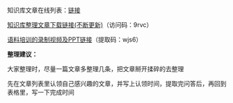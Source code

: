 知识库文章在线列表：[链接](https://shimo.im/sheets/HVqTrHvj8hWPwRwy/MODOC/ )

[知识库整理文章下载链接(不断更新)](https://cloud.189.cn/t/6nyARny2yQzq)（访问码：9rvc）

[语料培训的录制视频及PPT链接](https://pan.baidu.com/s/1wwOjbBDFVUI3atC9dvcMGw )（提取码：wjs6）

**整理建议：**

大家整理时，尽量一篇文章多整理几条，把文章掰开揉碎的去整理

先在文章列表里认领自己感兴趣的文章，并写上认领时间，提取完问答后，再回到表格里，写一下完成时间
